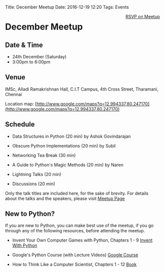 Title: December Meetup
Date: 2016-12-19 12:20
Tags: Events

<a style="float:right;" class="pure-button"
href="https://www.meetup.com/Chennaipy/events/236279197" target="_blank"><i class="fa
fa-check-square-o"></i> RSVP on Meetup</a>


# December Meetup

## Date & Time

   * 24th December (Saturday)
   * 3:00pm to 6:00pm

## Venue

IMSc, Alladi Ramakrishnan Hall,
C.I.T Campus, 4th Cross Street, Tharamani, Chennai

Location map:
[http://www.google.com/maps?q=12.994337,80.247170](http://www.google.com/maps?q=12.994337,80.247170)

## Schedule

 * Data Structures in Python (20 min)
        by Ashok Govindarajan

 * Obscure Python Implementations (20 min)
        by Subil

 * Networking Tea Break (30 min)

 * A Guide to Python's Magic Methods (20 min)
        by Naren

 * Lightning Talks (20 min)

 * Discussions (20 min)
 
Only the talk titles are included here, for the sake of brevity. For
details about the talks and the speakers, please visit
[Meetup Page](https://www.meetup.com/Chennaipy/events/236279197/)

## New to Python?

If you are new to Python, you can make best use of the meetup, if you
go through any of the following resources, before attending the
meetup.

   * Invent Your Own Computer Games with Python, Chapters 1 - 9
     [Invent With Python](http://inventwithpython.com/chapters/)

   * Google's Python Course (with Lecture Videos)
     [Google Course](https://developers.google.com/edu/python/)

   * How to Think Like a Computer Scientist, Chapters 1 - 12
     [Book](http://greenteapress.com/wp/think-python-2e/)
	      